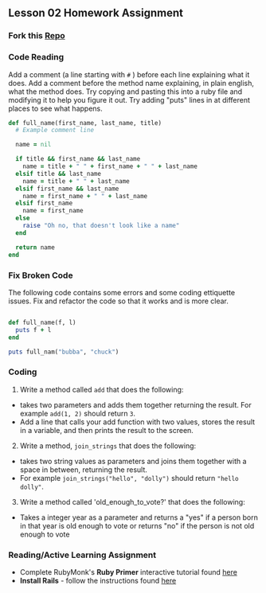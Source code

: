## Lesson 02 Homework Assignment

### Fork this [Repo](https://github.com/ROR101KG-0416/lesson-02-homework)
### Code Reading

Add a comment (a line starting with `#` ) before each line explaining what it does. Add a comment before the method name explaining, in plain english, what the method does. Try copying and pasting this into a ruby file and modifying it to help you figure it out. Try adding "puts" lines in at different places to see what happens.

```ruby
def full_name(first_name, last_name, title)
  # Example comment line

  name = nil

  if title && first_name && last_name
    name = title + " " + first_name + " " + last_name
  elsif title && last_name
    name = title + " " + last_name
  elsif first_name && last_name
    name = first_name + " " + last_name
  elsif first_name
    name = first_name
  else
    raise "Oh no, that doesn't look like a name"
  end

  return name
end
```

### Fix Broken Code

The following code contains some errors and some coding ettiquette issues. Fix and refactor the code so that it works and is more clear.

```ruby

def full_name(f, l)
  puts f + l
end

puts full_nam("bubba", "chuck")

```

### Coding

1. Write a method called `add` that does the following:
  - takes two parameters and adds them together returning the result. For example `add(1, 2)` should return `3`. 
  - Add a line that calls your add function with two values, stores the result in a variable, and then prints the result to the screen.

2. Write a method, `join_strings` that does the following: 
  - takes two string values as parameters and joins them together with a space in between, returning the result. 
  - For example `join_strings("hello", "dolly")` should return `"hello dolly"`.

3. Write a method called 'old_enough_to_vote?' that does the following:
  - Takes a integer year as a parameter and returns a "yes" if a person born in that year is old enough to vote or returns "no" if the person is not old enough to vote


### Reading/Active Learning Assignment

- Complete RubyMonk's **Ruby Primer** interactive tutorial found [here](https://rubymonk.com/learning/books/1-ruby-primer)
- **Install Rails** - follow the instructions found [here](http://installrails.com/)
